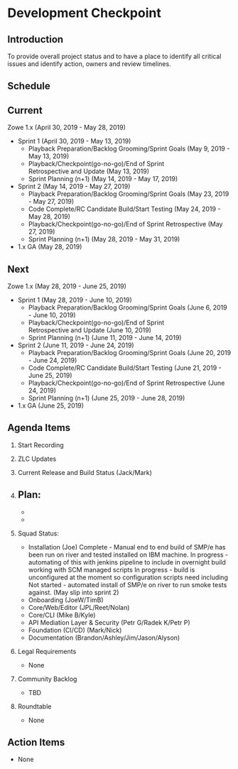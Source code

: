 # Development Checkpoint

Introduction
------------
To provide overall project status and to have a place to identify all critical issues and identify action, owners and review timelines.

Schedule
--------

Current
-------

Zowe 1.x (April 30, 2019 - May 28, 2019)
- Sprint 1 (April 30, 2019 - May 13, 2019)
  - Playback Preparation/Backlog Grooming/Sprint Goals (May 9, 2019 - May 13, 2019)
  - Playback/Checkpoint(go-no-go)/End of Sprint Retrospective and Update (May 13, 2019)
  - Sprint Planning (n+1) (May 14, 2019 - May 17, 2019)
- Sprint 2 (May 14, 2019 - May 27, 2019)
  - Playback Preparation/Backlog Grooming/Sprint Goals (May 23, 2019 - May 27, 2019)
  - Code Complete/RC Candidate Build/Start Testing (May 24, 2019 - May 28, 2019)
  - Playback/Checkpoint(go-no-go)/End of Sprint Retrospective (May 27, 2019)
  - Sprint Planning (n+1) (May 28, 2019 - May 31, 2019)
- 1.x GA (May 28, 2019)

Next
----
Zowe 1.x (May 28, 2019 - June 25, 2019)
- Sprint 1 (May 28, 2019 - June 10, 2019)
   - Playback Preparation/Backlog Grooming/Sprint Goals (June 6, 2019 - June 10, 2019)
   - Playback/Checkpoint(go-no-go)/End of Sprint Retrospective and Update (June 10, 2019)
   - Sprint Planning (n+1) (June 11, 2019 - June 14, 2019)
- Sprint 2 (June 11, 2019 - June 24, 2019)
   - Playback Preparation/Backlog Grooming/Sprint Goals (June 20, 2019 - June 24, 2019)
   - Code Complete/RC Candidate Build/Start Testing (June 21, 2019 - June 25, 2019)
   - Playback/Checkpoint(go-no-go)/End of Sprint Retrospective (June 24, 2019)
   - Sprint Planning (n+1) (June 25, 2019 - June 28, 2019)
- 1.x GA (June 25, 2019)


Agenda Items
------------
1. Start Recording
2. ZLC Updates
3. Current Release and Build Status (Jack/Mark)
4. Plan:
    -
    -
    -
5. Squad Status:
    - Installation (Joe)
        Complete  - Manual end to end build of SMP/e has been run on river and tested installed on IBM machine.
        In progress - automating of this with jenkins pipeline to include in overnight build working with SCM managed scripts
        In progress - build is unconfigured at the moment so configuration scripts need including
        Not started - automated install of SMP/e on river to run smoke tests against.  (May slip into sprint 2)
    - Onboarding (JoeW/TimB)
    - Core/Web/Editor (JPL/Reet/Nolan)
    - Core/CLI (Mike B/Kyle)
    - API Mediation Layer & Security (Petr G/Radek K/Petr P)
    - Foundation (CI/CD) (Mark/Nick)
    - Documentation (Brandon/Ashley/Jim/Jason/Alyson)


6. Legal Requirements
    - None

7. Community Backlog
    - TBD
8. Roundtable
    - None

Action Items
------------
- None
